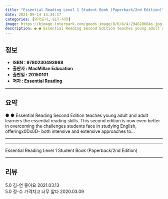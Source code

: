 ```yaml
---
title: "Essential Reading Level 1 Student Book (Paperback/2nd Edition)"
date: 2021-09-14 14:34:17
categories: [외국도서, ELT-사전]
image: https://bimage.interpark.com/goods_image/8/6/8/4/294628684s.jpg
description: ● ● Essential Reading Second Edition teaches young adult and adult learners the essential reading skills. This second edition is now even better in overcoming
---
```


## **정보**

- **ISBN : 9780230493988**
- **출판사 : MacMillan Education**
- **출판일 : 20150101**
- **저자 : Essential Reading**

------



## **요약**

●  ●  Essential Reading Second Edition teaches young adult and adult learners the essential reading skills. This second edition is now even better in overcoming the challenges students face in studying English, offeringx0Dx0D- both intensive and extensive approaches to... 

------



------


Essential Reading Level 1 Student Book (Paperback/2nd Edition) 

------


## **리뷰** 

5.0 김-연 좋아요 2021.03.13 <br/>5.0 정-수 가격치고 너무 얇다 2020.03.09 <br/>